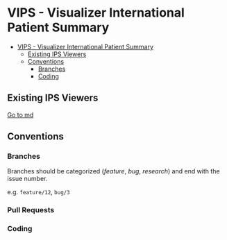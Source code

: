 # VIPS - Visualizer International Patient Summary

<!-- TOC -->
* [VIPS - Visualizer International Patient Summary](#vips---visualizer-international-patient-summary)
  * [Existing IPS Viewers](#existing-ips-viewers)
  * [Conventions](#conventions)
    * [Branches](#branches)
    * [Coding](#coding)
<!-- TOC -->

## Existing IPS Viewers

[Go to md](docs/research/research-viewers.md)

## Conventions

### Branches

Branches should be categorized (_feature_, _bug_, _research_) and end with the issue number.

e.g. `feature/12`, `bug/3`

### Pull Requests

### Coding

